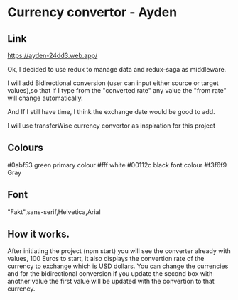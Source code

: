 # Currency convertor - Ayden

## Link
https://ayden-24dd3.web.app/

Ok, I decided to use redux to manage data and redux-saga as middleware.

I will add Bidirectional conversion (user can input either source or target values),so that if I type from the "converted rate"
any value the "from rate" will change automatically. 

And If I still have time, I think the exchange date would be good to add.

I will use transferWise currency convertor as inspiration for this project

## Colours

#0abf53 green primary colour
#fff white
#00112c black font colour
#f3f6f9 Gray 

## Font
"Fakt",sans-serif,Helvetica,Arial

## How it works.

After initiating the project (npm start) you will see the converter already with values, 100 Euros to start, it also displays the convertion rate of the currency to exchange which is USD dollars.
You can change the currencies and for the bidirectional conversion if you update the second box with another value the first value will be updated with the convertion to that currency.
